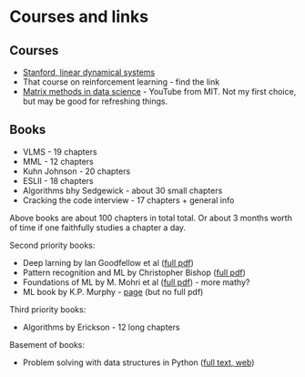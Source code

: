 # Courses and links

## Courses

* [Stanford, linear dynamical systems](http://stanford.edu/class/ee363/lectures.html)
* That course on reinforcement learning - find the link
* [Matrix methods in data science](https://www.youtube.com/watch?v=Cx5Z-OslNWE&list=PLUl4u3cNGP63oMNUHXqIUcrkS2PivhN3k) - YouTube from MIT. Not my first choice, but may be good for refreshing things.

## Books

* VLMS - 19 chapters
* MML - 12 chapters
* Kuhn Johnson - 20 chapters
* ESLII - 18 chapters
* Algorithms bhy Sedgewick - about 30 small chapters
* Cracking the code interview - 17 chapters + general info

Above books are about 100 chapters in total total. Or about 3 months worth of time if one faithfully studies a chapter a day.

Second priority books:

* Deep larning by Ian Goodfellow et al ([full pdf](http://www.deeplearningbook.org/))
* Pattern recognition and ML by Christopher Bishop ([full pdf](https://www.microsoft.com/en-us/research/publication/pattern-recognition-machine-learning/))
* Foundations of ML by M. Mohri et al ([full pdf](https://cs.nyu.edu/~mohri/mlbook/)) - more mathy?
* ML book by K.P. Murphy - [page](https://www.cs.ubc.ca/~murphyk/MLbook/) (but no full pdf)

Third priority books:

* Algorithms by Erickson - 12 long chapters

Basement of books:

* Problem solving with data structures in Python ([full text, web](https://runestone.academy/runestone/books/published/pythonds/index.html))